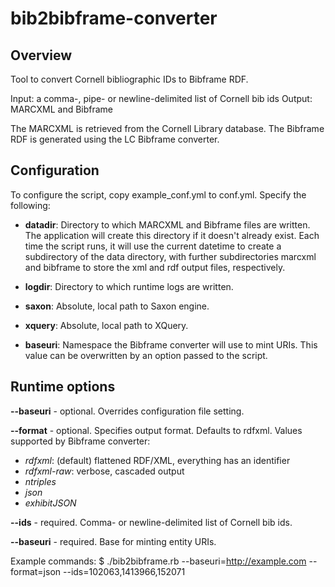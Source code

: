 # bib2bibframe-converter #

## Overview ##

Tool to convert Cornell bibliographic IDs to Bibframe RDF.

Input: a comma-, pipe- or newline-delimited list of Cornell bib ids
Output: MARCXML and Bibframe 

The MARCXML is retrieved from the Cornell Library database. The Bibframe RDF is
generated using the LC Bibframe converter.


## Configuration ##

To configure the script, copy example_conf.yml to conf.yml. Specify the 
following:

- **datadir**: Directory to which MARCXML and Bibframe files are written. The
application will create this directory if it doesn't already exist. Each time 
the script runs, it will use the current datetime to create a subdirectory of 
the data directory, with further subdirectories marcxml and bibframe to store 
the xml and rdf output files, respectively.

- **logdir**: Directory to which runtime logs are written.

- **saxon**: Absolute, local path to Saxon engine.

- **xquery**: Absolute, local path to XQuery.

- **baseuri**: Namespace the Bibframe converter will use to mint URIs. This value
can be overwritten by an option passed to the script.


## Runtime options ##

**--baseuri** - optional. Overrides configuration file setting.

**--format** - optional. Specifies output format. Defaults to rdfxml.
Values supported by Bibframe converter:
- *rdfxml*: (default) flattened RDF/XML, everything has an identifier
- *rdfxml-raw*: verbose, cascaded output
- *ntriples*
- *json*
- *exhibitJSON*

**--ids** - required. Comma- or newline-delimited list of Cornell bib ids.

**--baseuri** - required. Base for minting entity URIs.


Example commands:
$ ./bib2bibframe.rb --baseuri=http://example.com --format=json --ids=102063,1413966,152071



